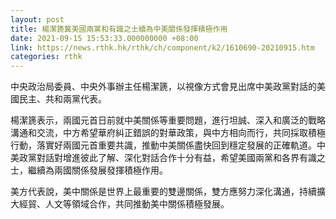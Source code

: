```yaml
---
layout: post
title: 楊潔篪冀美國兩黨和有識之士續為中美關係發揮積極作用
date: 2021-09-15 15:53:33.000000000 +08:00
link: https://news.rthk.hk/rthk/ch/component/k2/1610690-20210915.htm
categories: rthk
---
```


中央政治局委員、中央外事辦主任楊潔篪，以視像方式會見出席中美政黨對話的美國民主、共和兩黨代表。

楊潔篪表示，兩國元首日前就中美關係等重要問題，進行坦誠、深入和廣泛的戰略溝通和交流，中方希望華府糾正錯誤的對華政策，與中方相向而行，共同採取積極行動，落實好兩國元首重要共識，推動中美關係盡快回到穩定發展的正確軌道。中美政黨對話對增進彼此了解、深化對話合作十分有益，希望美國兩黨和各界有識之士，繼續為兩國關係發展發揮積極作用。

美方代表說，美中關係是世界上最重要的雙邊關係，雙方應努力深化溝通，持續擴大經貿、人文等領域合作，共同推動美中關係積極發展。
